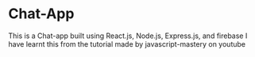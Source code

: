 # Chat-App
This is a Chat-app built using React.js, Node.js, Express.js, and firebase
I have learnt this from the tutorial made by javascript-mastery on youtube
